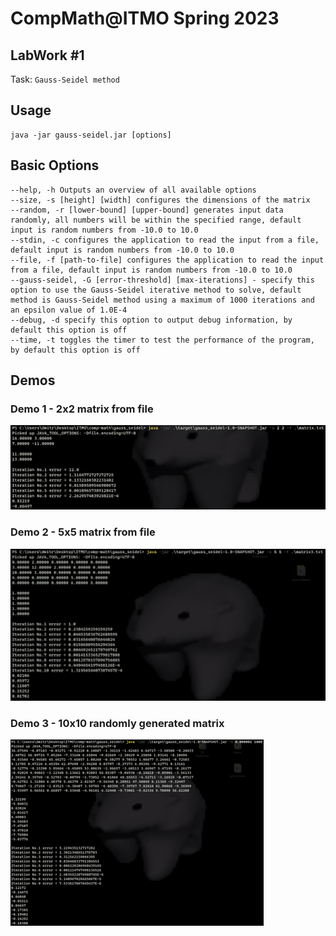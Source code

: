 # CompMath@ITMO Spring 2023
## LabWork #1
Task: `Gauss-Seidel method`

## Usage
```
java -jar gauss-seidel.jar [options]
```
## Basic Options
```
--help, -h Outputs an overview of all available options
--size, -s [height] [width] configures the dimensions of the matrix
--random, -r [lower-bound] [upper-bound] generates input data randomly, all numbers will be within the specified range, default input is random numbers from -10.0 to 10.0
--stdin, -c configures the application to read the input from a file, default input is random numbers from -10.0 to 10.0
--file, -f [path-to-file] configures the application to read the input from a file, default input is random numbers from -10.0 to 10.0
--gauss-seidel, -G [error-threshold] [max-iterations] - specify this option to use the Gauss-Seidel iterative method to solve, default method is Gauss-Seidel method using a maximum of 1000 iterations and an epsilon value of 1.0E-4
--debug, -d specify this option to output debug information, by default this option is off
--time, -t toggles the timer to test the performance of the program, by default this option is off
```

## Demos
### Demo 1 - 2x2 matrix from file
![2x2 matrix from file](report/demo1.png)
### Demo 2 - 5x5 matrix from file
![5x5 matrix from file](report/demo2.png)
### Demo 3 - 10x10 randomly generated matrix
![10x10 random matrix](report/demo3.png)